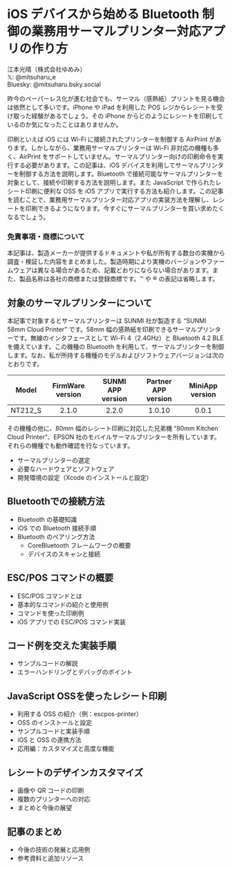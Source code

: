 # iOS デバイスから始める Bluetooth 制御の業務用サーマルプリンター対応アプリの作り方

<div class="author-info">
江本光晴（株式会社ゆめみ）<BR />
𝕏: @mitsuharu_e<BR />
Bluesky: @mitsuharu.bsky.social
</div>

昨今のペーパーレス化が進む社会でも、サーマル（感熱紙）プリントを見る機会は依然として多いです。iPhone や iPad を利用した POS レジからレシートを受け取った経験があるでしょう。その iPhone からどのようにレシートを印刷しているのか気になったことはありませんか。

印刷といえば iOS には Wi-Fi に接続されたプリンターを制御する AirPrint があります。しかしながら、業務用サーマルプリンターは Wi-Fi 非対応の機種も多く、AirPrint をサポートしていません。サーマルプリンター向けの印刷命令を実行する必要があります。この記事は、iOS デバイスを利用してサーマルプリンターを制御する方法を説明します。Bluetooth で接続可能なサーマルプリンターを対象として、接続や印刷する方法を説明します。また JavaScript で作られたレシート印刷に便利な OSS を iOS アプリで実行する方法も紹介します。この記事を読むことで、業務用サーマルプリンター対応アプリの実装方法を理解し、レシートを印刷できるようになります。今すぐにサーマルプリンターを買い求めたくなるでしょう。

### 免責事項・商標について

本記事は、製造メーカーが提供するドキュメントや私が所有する数台の実機から調査・検証した内容をまとめました。製造時期により実機のバージョンやファームウェアは異なる場合があるため、記載どおりにならない場合があります。また、製品名称は各社の商標または登録商標です。™ や ® の表記は省略します。

## 対象のサーマルプリンターについて

本記事で対象するとサーマルプリンターは SUNMI 社が製造する “SUNMI 58mm Cloud Printer” です。58mm 幅の感熱紙を印刷できるサーマルプリンターです。無線のインタフェースとして Wi-Fi 4（2.4GHz）と Bluetooth 4.2 BLE を備えています。この機種の Bluetooth を利用して、サーマルプリンターを制御します。なお、私が所持する機種のモデルおよびソフトウェアバージョンは次のとおりです。

| Model | FirmWare version | SUNMI APP version | Partner APP version | MiniApp version |
| :--: | :-: | :-: | :-: | :-: |
| <div class="no-break">NT212_S</div> | 2.1.0 | 2.2.0 | 1.0.10 | 0.0.1 |

その機種の他に、80mm 幅のレシート印刷に対応した兄弟機 “80mm Kitchen Cloud Printer”、EPSON 社のモバイルサーマルプリンターを所有しています。それらの機種でも動作確認を行なっています。

- サーマルプリンターの選定
- 必要なハードウェアとソフトウェア
- 開発環境の設定（Xcode のインストールと設定）

## Bluetoothでの接続方法

- Bluetooth の基礎知識
- iOS での Bluetooth 接続手順
- Bluetooth のペアリング方法
  - CoreBluetooth フレームワークの概要
  - デバイスのスキャンと接続

## ESC/POS コマンドの概要

- ESC/POS コマンドとは
- 基本的なコマンドの紹介と使用例
- コマンドを使った印刷例
- iOS アプリでの ESC/POS コマンド実装

## コード例を交えた実装手順

- サンプルコードの解説
- エラーハンドリングとデバッグのポイント

## JavaScript OSSを使ったレシート印刷

- 利用する OSS の紹介（例：escpos-printer）
- OSS のインストールと設定
- サンプルコードと実装手順
- iOS と OSS の連携方法
- 応用編：カスタマイズと高度な機能

## レシートのデザインカスタマイズ

- 画像や QR コードの印刷
- 複数のプリンターへの対応
- まとめと今後の展望

## 記事のまとめ

- 今後の技術の発展と応用例
- 参考資料と追加リソース
